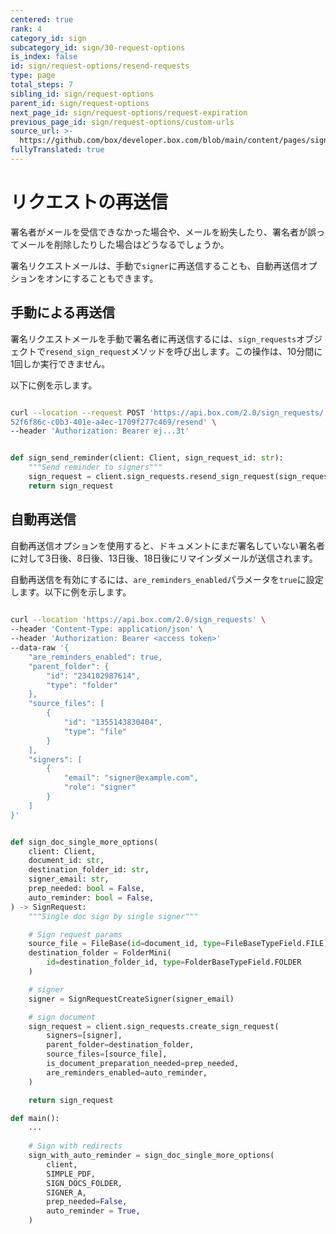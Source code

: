 ```yaml
---
centered: true
rank: 4
category_id: sign
subcategory_id: sign/30-request-options
is_index: false
id: sign/request-options/resend-requests
type: page
total_steps: 7
sibling_id: sign/request-options
parent_id: sign/request-options
next_page_id: sign/request-options/request-expiration
previous_page_id: sign/request-options/custom-urls
source_url: >-
  https://github.com/box/developer.box.com/blob/main/content/pages/sign/30-request-options/40-resend-requests.md
fullyTranslated: true
---
```

# リクエストの再送信

署名者がメールを受信できなかった場合や、メールを紛失したり、署名者が誤ってメールを削除したりした場合はどうなるでしょうか。

署名リクエストメールは、手動で`signer`に再送信することも、自動再送信オプションをオンにすることもできます。

## 手動による再送信

署名リクエストメールを手動で署名者に再送信するには、`sign_requests`オブジェクトで`resend_sign_request`メソッドを呼び出します。この操作は、10分間に1回しか実行できません。

以下に例を示します。

<Tabs>

<Tab title="cURL">

```bash

curl --location --request POST 'https://api.box.com/2.0/sign_requests/
52f6f86c-c0b3-401e-a4ec-1709f277c469/resend' \
--header 'Authorization: Bearer ej...3t'

```

</Tab>

<Tab title="Pythonの次世代SDK">

```python

def sign_send_reminder(client: Client, sign_request_id: str):
    """Send reminder to signers"""
    sign_request = client.sign_requests.resend_sign_request(sign_request_id)
    return sign_request

```

</Tab>

</Tabs>

## 自動再送信

自動再送信オプションを使用すると、ドキュメントにまだ署名していない署名者に対して3日後、8日後、13日後、18日後にリマインダメールが送信されます。

自動再送信を有効にするには、`are_reminders_enabled`パラメータを`true`に設定します。以下に例を示します。

<Tabs>

<Tab title="cURL">

```bash
    
curl --location 'https://api.box.com/2.0/sign_requests' \
--header 'Content-Type: application/json' \
--header 'Authorization: Bearer <access token>'
--data-raw '{
    "are_reminders_enabled": true,
    "parent_folder": {
        "id": "234102987614",
        "type": "folder"
    },
    "source_files": [
        {
            "id": "1355143830404",
            "type": "file"
        }
    ],
    "signers": [
        {
            "email": "signer@example.com",
            "role": "signer"
        }
    ]
}'

```

</Tab>

<Tab title="Pythonの次世代SDK">

```python

def sign_doc_single_more_options(
    client: Client,
    document_id: str,
    destination_folder_id: str,
    signer_email: str,
    prep_needed: bool = False,
    auto_reminder: bool = False,
) -> SignRequest:
    """Single doc sign by single signer"""

    # Sign request params
    source_file = FileBase(id=document_id, type=FileBaseTypeField.FILE)
    destination_folder = FolderMini(
        id=destination_folder_id, type=FolderBaseTypeField.FOLDER
    )

    # signer
    signer = SignRequestCreateSigner(signer_email)

    # sign document
    sign_request = client.sign_requests.create_sign_request(
        signers=[signer],
        parent_folder=destination_folder,
        source_files=[source_file],
        is_document_preparation_needed=prep_needed,
        are_reminders_enabled=auto_reminder,
    )

    return sign_request

def main():
    ...
    
    # Sign with redirects
    sign_with_auto_reminder = sign_doc_single_more_options(
        client,
        SIMPLE_PDF,
        SIGN_DOCS_FOLDER,
        SIGNER_A,
        prep_needed=False,
        auto_reminder = True,
    )

```

</Tab>

</Tabs>
